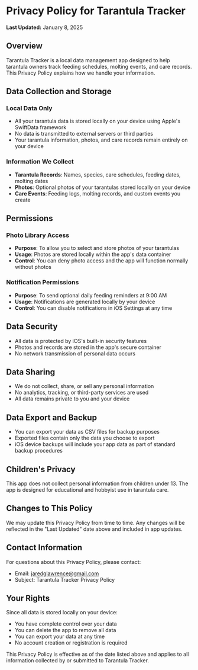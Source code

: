 # Privacy Policy for Tarantula Tracker

**Last Updated:** January 8, 2025

## Overview

Tarantula Tracker is a local data management app designed to help tarantula owners track feeding schedules, molting events, and care records. This Privacy Policy explains how we handle your information.

## Data Collection and Storage

### Local Data Only
- All your tarantula data is stored locally on your device using Apple's SwiftData framework
- No data is transmitted to external servers or third parties
- Your tarantula information, photos, and care records remain entirely on your device

### Information We Collect
- **Tarantula Records**: Names, species, care schedules, feeding dates, molting dates
- **Photos**: Optional photos of your tarantulas stored locally on your device
- **Care Events**: Feeding logs, molting records, and custom events you create

## Permissions

### Photo Library Access
- **Purpose**: To allow you to select and store photos of your tarantulas
- **Usage**: Photos are stored locally within the app's data container
- **Control**: You can deny photo access and the app will function normally without photos

### Notification Permissions
- **Purpose**: To send optional daily feeding reminders at 9:00 AM
- **Usage**: Notifications are generated locally by your device
- **Control**: You can disable notifications in iOS Settings at any time

## Data Security

- All data is protected by iOS's built-in security features
- Photos and records are stored in the app's secure container
- No network transmission of personal data occurs

## Data Sharing

- We do not collect, share, or sell any personal information
- No analytics, tracking, or third-party services are used
- All data remains private to you and your device

## Data Export and Backup

- You can export your data as CSV files for backup purposes
- Exported files contain only the data you choose to export
- iOS device backups will include your app data as part of standard backup procedures

## Children's Privacy

This app does not collect personal information from children under 13. The app is designed for educational and hobbyist use in tarantula care.

## Changes to This Policy

We may update this Privacy Policy from time to time. Any changes will be reflected in the "Last Updated" date above and included in app updates.

## Contact Information

For questions about this Privacy Policy, please contact:
- Email: jaredglawrence@gmail.com
- Subject: Tarantula Tracker Privacy Policy

## Your Rights

Since all data is stored locally on your device:
- You have complete control over your data
- You can delete the app to remove all data
- You can export your data at any time
- No account creation or registration is required

This Privacy Policy is effective as of the date listed above and applies to all information collected by or submitted to Tarantula Tracker.